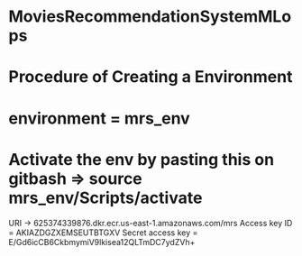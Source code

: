 # MoviesRecommendationSystemMLops


# Procedure of Creating a Environment

<!-- pip install virtualenv (if not installed)

virtualenv mrs_env  # Replace "mrs_env" with the name you want for your environment -->


# environment = mrs_env
# Activate the env by pasting this on gitbash => source mrs_env/Scripts/activate 

URI -> 625374339876.dkr.ecr.us-east-1.amazonaws.com/mrs
Access key ID = AKIAZDGZXEMSEUTBTGXV
Secret access key = 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
